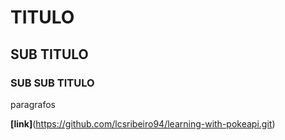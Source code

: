 # TITULO

## SUB TITULO

### SUB SUB TITULO

paragrafos

**[link]**(https://github.com/lcsribeiro94/learning-with-pokeapi.git)